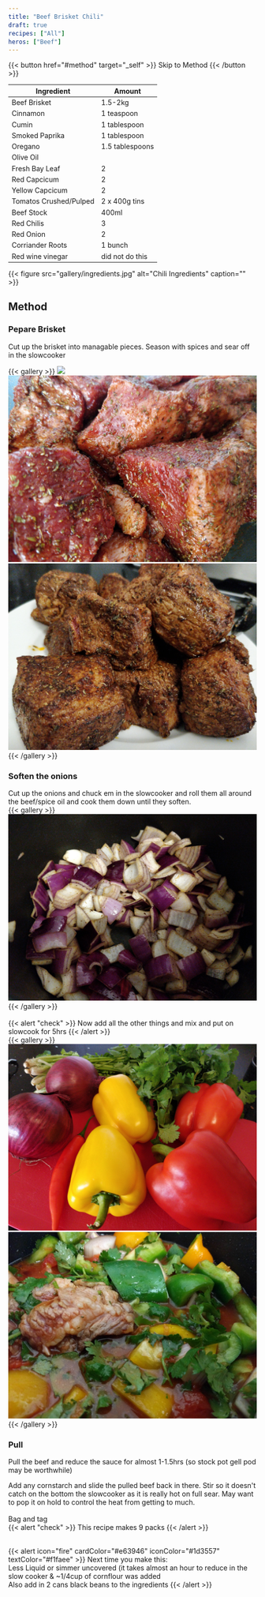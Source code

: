 ```yaml
---
title: "Beef Brisket Chili"
draft: true
recipes: ["All"]
heros: ["Beef"]
---
```

{{< button href="#method" target="_self" >}}
Skip to Method
{{< /button >}}

| Ingredient  | Amount |
| ----- | ---- |
| Beef Brisket | 1.5-2kg |
| Cinnamon | 1 teaspoon |
| Cumin | 1 tablespoon |
| Smoked Paprika | 1 tablespoon |
| Oregano | 1.5 tablespoons |
| Olive Oil |  |
| Fresh Bay Leaf | 2 |
| Red Capcicum | 2 |
| Yellow Capcicum | 2 |
| Tomatos Crushed/Pulped | 2 x 400g tins |
| Beef Stock | 400ml |
| Red Chilis | 3 |
| Red Onion | 2 |
| Corriander Roots | 1 bunch |
| Red wine vinegar | did not do this |


{{< figure
    src="gallery/ingredients.jpg"
    alt="Chili Ingredients"
    caption=""
    >}}

## Method
### Pepare Brisket

Cut up the brisket into managable pieces. Season with spices and sear off in the slowcooker

{{< gallery >}}
  <img src="gallery/beef1.jpg" class="grid-w33" />
  <img src="gallery/beef2.jpg" class="grid-w33" />
  <img src="gallery/beef3.jpg" class="grid-w33" />
{{< /gallery >}}

### Soften the onions

Cut up the onions and chuck em in the slowcooker and roll them all around the beef/spice oil and cook them down until they soften.
<br>
{{< gallery >}}
  <img src="gallery/onions.jpg" class="grid-w33" />
{{< /gallery >}}
<br><br>
{{< alert "check" >}}
Now add all the other things and mix and put on slowcook for 5hrs
{{< /alert >}}
<br>
{{< gallery >}}
  <img src="gallery/pot1.jpg" class="grid-w33" />
  <img src="gallery/pot2.jpg" class="grid-w33" />
{{< /gallery >}}

### Pull

Pull the beef and reduce the sauce for almost 1-1.5hrs (so stock pot gell pod may be worthwhile)

Add any cornstarch and slide the pulled beef back in there. Stir so it doesn't catch on the bottom the slowcooker as it is really hot on full sear. May want to pop it on hold to control the heat from getting to much.
<br><br>
Bag and tag
<br>
{{< alert "check" >}}
This recipe makes 9 packs
{{< /alert >}}

<br>
{{< alert icon="fire" cardColor="#e63946" iconColor="#1d3557" textColor="#f1faee" >}}
Next time you make this:<br>
Less Liquid or simmer uncovered (it takes almost an hour to reduce in the slow cooker & ~1/4cup of cornflour was added<br>
Also add in 2 cans black beans to the ingredients
{{< /alert >}}
